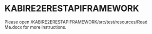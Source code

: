 # KABIRE2ERESTAPIFRAMEWORK

Please open /KABIRE2ERESTAPIFRAMEWORK/src/test/resources/Read Me.docx for more instructions.
